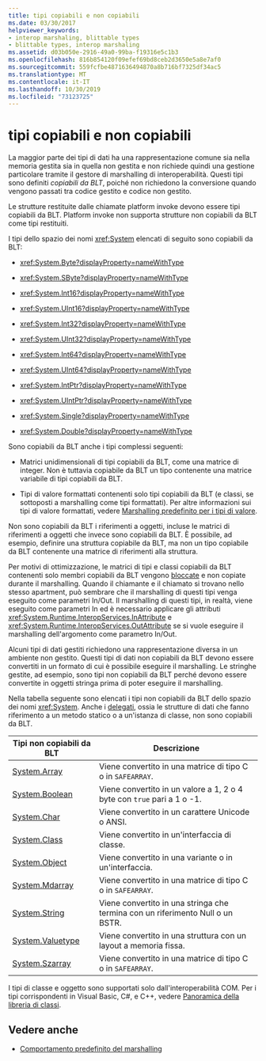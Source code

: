 ```yaml
---
title: tipi copiabili e non copiabili
ms.date: 03/30/2017
helpviewer_keywords:
- interop marshaling, blittable types
- blittable types, interop marshaling
ms.assetid: d03b050e-2916-49a0-99ba-f19316e5c1b3
ms.openlocfilehash: 816b854120f09efef69bd8ceb2d3650e5a8e7af0
ms.sourcegitcommit: 559fcfbe4871636494870a8b716bf7325df34ac5
ms.translationtype: MT
ms.contentlocale: it-IT
ms.lasthandoff: 10/30/2019
ms.locfileid: "73123725"
---
```

# <a name="blittable-and-non-blittable-types"></a>tipi copiabili e non copiabili
La maggior parte dei tipi di dati ha una rappresentazione comune sia nella memoria gestita sia in quella non gestita e non richiede quindi una gestione particolare tramite il gestore di marshalling di interoperabilità. Questi tipi sono definiti *copiabili da BLT*, poiché non richiedono la conversione quando vengono passati tra codice gestito e codice non gestito.  
  
 Le strutture restituite dalle chiamate platform invoke devono essere tipi copiabili da BLT. Platform invoke non supporta strutture non copiabili da BLT come tipi restituiti.  
  
 I tipi dello spazio dei nomi <xref:System> elencati di seguito sono copiabili da BLT:  
  
- <xref:System.Byte?displayProperty=nameWithType>  
  
- <xref:System.SByte?displayProperty=nameWithType>  
  
- <xref:System.Int16?displayProperty=nameWithType>  
  
- <xref:System.UInt16?displayProperty=nameWithType>  
  
- <xref:System.Int32?displayProperty=nameWithType>  
  
- <xref:System.UInt32?displayProperty=nameWithType>  
  
- <xref:System.Int64?displayProperty=nameWithType>  
  
- <xref:System.UInt64?displayProperty=nameWithType>  
  
- <xref:System.IntPtr?displayProperty=nameWithType>  
  
- <xref:System.UIntPtr?displayProperty=nameWithType>  
  
- <xref:System.Single?displayProperty=nameWithType>  
  
- <xref:System.Double?displayProperty=nameWithType>  
  
 Sono copiabili da BLT anche i tipi complessi seguenti:  
  
- Matrici unidimensionali di tipi copiabili da BLT, come una matrice di integer. Non è tuttavia copiabile da BLT un tipo contenente una matrice variabile di tipi copiabili da BLT.  
  
- Tipi di valore formattati contenenti solo tipi copiabili da BLT (e classi, se sottoposti a marshalling come tipi formattati). Per altre informazioni sui tipi di valore formattati, vedere [Marshalling predefinito per i tipi di valore](default-marshaling-behavior.md#default-marshaling-for-value-types).  
  
 Non sono copiabili da BLT i riferimenti a oggetti, incluse le matrici di riferimenti a oggetti che invece sono copiabili da BLT. È possibile, ad esempio, definire una struttura copiabile da BLT, ma non un tipo copiabile da BLT contenente una matrice di riferimenti alla struttura.  
  
 Per motivi di ottimizzazione, le matrici di tipi e classi copiabili da BLT contenenti solo membri copiabili da BLT vengono [bloccate](copying-and-pinning.md) e non copiate durante il marshalling. Quando il chiamante e il chiamato si trovano nello stesso apartment, può sembrare che il marshalling di questi tipi venga eseguito come parametri In/Out. Il marshalling di questi tipi, in realtà, viene eseguito come parametri In ed è necessario applicare gli attributi <xref:System.Runtime.InteropServices.InAttribute> e <xref:System.Runtime.InteropServices.OutAttribute> se si vuole eseguire il marshalling dell'argomento come parametro In/Out.  
  
 Alcuni tipi di dati gestiti richiedono una rappresentazione diversa in un ambiente non gestito. Questi tipi di dati non copiabili da BLT devono essere convertiti in un formato di cui è possibile eseguire il marshalling. Le stringhe gestite, ad esempio, sono tipi non copiabili da BLT perché devono essere convertite in oggetti stringa prima di poter eseguire il marshalling.  
  
 Nella tabella seguente sono elencati i tipi non copiabili da BLT dello spazio dei nomi <xref:System>. Anche i [delegati](default-marshaling-behavior.md#default-marshaling-for-delegates), ossia le strutture di dati che fanno riferimento a un metodo statico o a un'istanza di classe, non sono copiabili da BLT.  
  
|Tipi non copiabili da BLT|Descrizione|  
|-------------------------|-----------------|  
|[System.Array](default-marshaling-for-arrays.md)|Viene convertito in una matrice di tipo C o in `SAFEARRAY`.|  
|[System.Boolean](https://docs.microsoft.com/previous-versions/dotnet/netframework-4.0/t2t3725f(v=vs.100))|Viene convertito in un valore a 1, 2 o 4 byte con `true` pari a 1 o -1.|  
|[System.Char](https://docs.microsoft.com/previous-versions/dotnet/netframework-4.0/6tyybbf2(v=vs.100))|Viene convertito in un carattere Unicode o ANSI.|  
|[System.Class](https://docs.microsoft.com/previous-versions/dotnet/netframework-4.0/s0968xy8(v=vs.100))|Viene convertito in un'interfaccia di classe.|  
|[System.Object](default-marshaling-for-objects.md)|Viene convertito in una variante o in un'interfaccia.|  
|[System.Mdarray](default-marshaling-for-arrays.md)|Viene convertito in una matrice di tipo C o in `SAFEARRAY`.|  
|[System.String](default-marshaling-for-strings.md)|Viene convertito in una stringa che termina con un riferimento Null o un BSTR.|  
|[System.Valuetype](https://docs.microsoft.com/previous-versions/dotnet/netframework-4.0/0t2cwe11(v=vs.100))|Viene convertito in una struttura con un layout a memoria fissa.|  
|[System.Szarray](default-marshaling-for-arrays.md)|Viene convertito in una matrice di tipo C o in `SAFEARRAY`.|  
  
 I tipi di classe e oggetto sono supportati solo dall'interoperabilità COM. Per i tipi corrispondenti in Visual Basic, C#, e C++, vedere [Panoramica della libreria di classi](../../standard/class-library-overview.md).  
  
## <a name="see-also"></a>Vedere anche

- [Comportamento predefinito del marshalling](default-marshaling-behavior.md)
